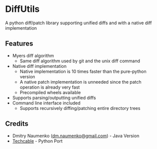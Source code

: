 DiffUtils
=========
A python diff/patch library supporting unified diffs and with a native diff implementation

## Features
- Myers diff algorithm
  - Same diff algorithm used by git and the unix diff command
- Native diff implementation
  - Native implementation is 10 times faster than the pure-python version
  - A native patch implementation is unneeded since the patch operation is already very fast
  - Precompiled wheels available
- Supports parsing/outputting unified diffs
- Command line interface included
  - Supports recursively diffing/patching entire directory trees

## Credits
- Dmitry Naumenko (dm.naumenko@gmail.com) - Java Version
- [Techcable](https://github.com/Techcable/) - Python Port
